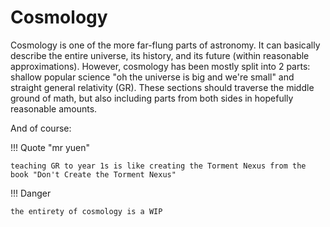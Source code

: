 # Cosmology

Cosmology is one of the more far-flung parts of astronomy. It can basically describe the entire universe, its history, and its future (within reasonable approximations). However, cosmology has been mostly split into 2 parts: shallow popular science "oh the universe is big and we're small" and straight general relativity (GR). These sections should traverse the middle ground of math, but also including parts from both sides in hopefully reasonable amounts.

And of course:

!!! Quote "mr yuen"

    teaching GR to year 1s is like creating the Torment Nexus from the book "Don't Create the Torment Nexus"

!!! Danger

    the entirety of cosmology is a WIP